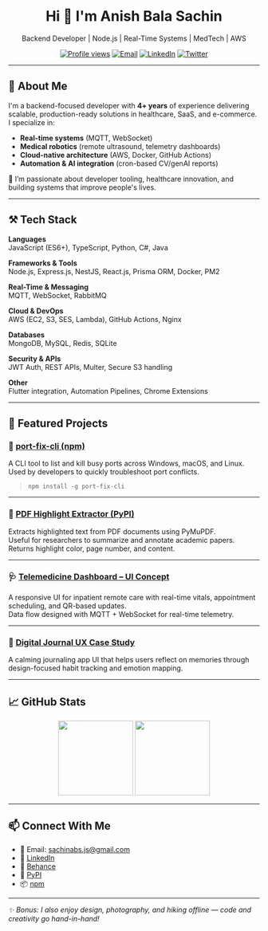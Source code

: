 <h1 align="center">Hi 👋 I'm Anish Bala Sachin</h1>
<p align="center">
  Backend Developer | Node.js | Real-Time Systems | MedTech | AWS
</p>

<p align="center">
  <a href="https://github.com/sachinabs"><img src="https://komarev.com/ghpvc/?username=sachinabs&label=Profile%20Views&color=brightgreen&style=flat" alt="Profile views"/></a>
  <a href="mailto:sachinabs.js@gmail.com"><img src="https://img.shields.io/badge/Gmail-D14836?style=flat&logo=gmail&logoColor=white" alt="Email"/></a>
  <a href="https://www.linkedin.com/in/anish-bala-sachin/"><img src="https://img.shields.io/badge/LinkedIn-0A66C2?style=flat&logo=linkedin&logoColor=white" alt="LinkedIn"/></a>
  <a href="https://twitter.com/sachinabs"><img src="https://img.shields.io/badge/Twitter-1DA1F2?style=flat&logo=twitter&logoColor=white" alt="Twitter"/></a>
</p>

---

## 🧠 About Me

I'm a backend-focused developer with **4+ years** of experience delivering scalable, production-ready solutions in healthcare, SaaS, and e-commerce. I specialize in:

- **Real-time systems** (MQTT, WebSocket)
- **Medical robotics** (remote ultrasound, telemetry dashboards)
- **Cloud-native architecture** (AWS, Docker, GitHub Actions)
- **Automation & AI integration** (cron-based CV/genAI reports)

🚀 I’m passionate about developer tooling, healthcare innovation, and building systems that improve people's lives.

---

## ⚒️ Tech Stack

**Languages**  
JavaScript (ES6+), TypeScript, Python, C#, Java  

**Frameworks & Tools**  
Node.js, Express.js, NestJS, React.js, Prisma ORM, Docker, PM2  

**Real-Time & Messaging**  
MQTT, WebSocket, RabbitMQ  

**Cloud & DevOps**  
AWS (EC2, S3, SES, Lambda), GitHub Actions, Nginx  

**Databases**  
MongoDB, MySQL, Redis, SQLite  

**Security & APIs**  
JWT Auth, REST APIs, Multer, Secure S3 handling  

**Other**  
Flutter integration, Automation Pipelines, Chrome Extensions  

---

## 🚀 Featured Projects

### 🔁 [port-fix-cli (npm)](https://www.npmjs.com/package/port-fix-cli)
A CLI tool to list and kill busy ports across Windows, macOS, and Linux.  
Used by developers to quickly troubleshoot port conflicts.

> `npm install -g port-fix-cli`

---

### 📄 [PDF Highlight Extractor (PyPI)](https://pypi.org/project/pdf-highlight-extractor/)
Extracts highlighted text from PDF documents using PyMuPDF.  
Useful for researchers to summarize and annotate academic papers.  
Returns highlight color, page number, and content.

---

### 🩺 [Telemedicine Dashboard – UI Concept](https://www.behance.net/gallery/216164343/Tele-Medicine-Application)
A responsive UI for inpatient remote care with real-time vitals, appointment scheduling, and QR-based updates.  
Data flow designed with MQTT + WebSocket for real-time telemetry.

---

### 📘 [Digital Journal UX Case Study](https://www.behance.net/gallery/221342285/Digital-Journal-App-UX-Case-Study-Calendar-Memories)
A calming journaling app UI that helps users reflect on memories through design-focused habit tracking and emotion mapping.

---

## 📈 GitHub Stats

<p align="center">
  <img src="https://github-readme-stats.vercel.app/api?username=sachinabs&show_icons=true&theme=radical" height="150"/>
  <img src="https://github-readme-stats.vercel.app/api/top-langs/?username=sachinabs&layout=compact&theme=radical" height="150"/>
</p>

---

## 📫 Connect With Me

- 📧 Email: [sachinabs.js@gmail.com](mailto:sachinabs.js@gmail.com)  
- 🔗 [LinkedIn](https://www.linkedin.com/in/anish-bala-sachin/)  
- 🎨 [Behance](https://www.behance.net/forever_abs_)  
- 🐍 [PyPI](https://pypi.org/project/pdf-highlight-extractor/)  
- 📦 [npm](https://www.npmjs.com/package/port-fix-cli)  

---

_✨ Bonus: I also enjoy design, photography, and hiking offline — code and creativity go hand-in-hand!_
